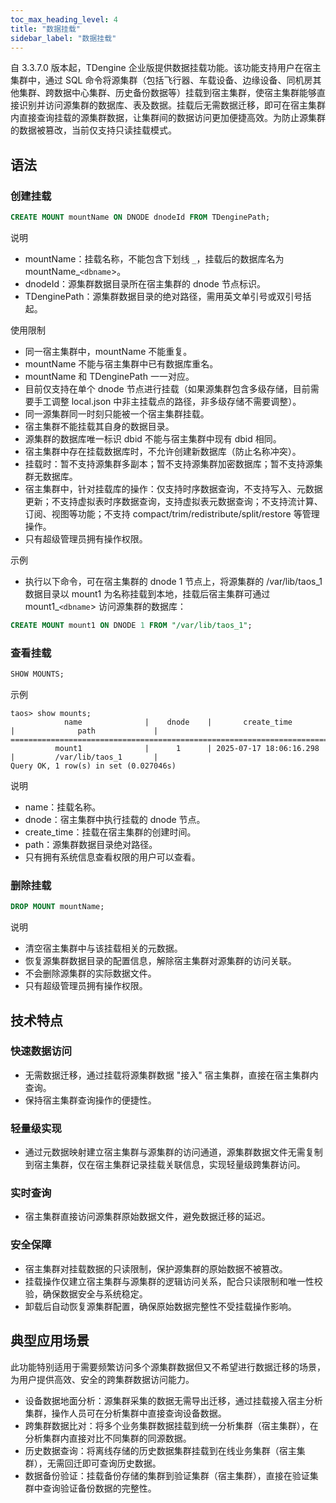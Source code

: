 ```yaml
---
toc_max_heading_level: 4
title: "数据挂载"
sidebar_label: "数据挂载"
---
```


自 3.3.7.0 版本起，TDengine 企业版提供数据挂载功能。该功能支持用户在宿主集群中，通过 SQL 命令将源集群（包括飞行器、车载设备、边缘设备、同机房其他集群、跨数据中心集群、历史备份数据等）挂载到宿主集群，使宿主集群能够直接识别并访问源集群的数据库、表及数据。挂载后无需数据迁移，即可在宿主集群内直接查询挂载的源集群数据，让集群间的数据访问更加便捷高效。为防止源集群的数据被篡改，当前仅支持只读挂载模式。

## 语法

### 创建挂载

```sql
CREATE MOUNT mountName ON DNODE dnodeId FROM TDenginePath;
```

说明

- mountName：挂载名称，不能包含下划线 `_`，挂载后的数据库名为 mountName_`<dbname`>。
- dnodeId：源集群数据目录所在宿主集群的 dnode 节点标识。
- TDenginePath：源集群数据目录的绝对路径，需用英文单引号或双引号括起。

使用限制

- 同一宿主集群中，mountName 不能重复。
- mountName 不能与宿主集群中已有数据库重名。
- mountName 和 TDenginePath 一一对应。
- 目前仅支持在单个 dnode 节点进行挂载（如果源集群包含多级存储，目前需要手工调整 local.json 中非主挂载点的路径，非多级存储不需要调整）。
- 同一源集群同一时刻只能被一个宿主集群挂载。
- 宿主集群不能挂载其自身的数据目录。
- 源集群的数据库唯一标识 dbid 不能与宿主集群中现有 dbid 相同。
- 宿主集群中存在挂载数据库时，不允许创建新数据库（防止名称冲突）。
- 挂载时：暂不支持源集群多副本；暂不支持源集群加密数据库；暂不支持源集群无数据库。
- 宿主集群中，针对挂载库的操作：仅支持时序数据查询，不支持写入、元数据更新；不支持虚拟表时序数据查询，支持虚拟表元数据查询；不支持流计算、订阅、视图等功能；不支持 compact/trim/redistribute/split/restore 等管理操作。
- 只有超级管理员拥有操作权限。

示例

- 执行以下命令，可在宿主集群的 dnode 1 节点上，将源集群的 /var/lib/taos_1 数据目录以 mount1 为名称挂载到本地，挂载后宿主集群可通过 mount1_`<dbname`> 访问源集群的数据库：

```sql
CREATE MOUNT mount1 ON DNODE 1 FROM "/var/lib/taos_1";
```

### 查看挂载

  ```sql
  SHOW MOUNTS;
  ```

示例

  ```text
  taos> show mounts;
              name              |    dnode    |       create_time       |              path             |
  =======================================================================================================
            mount1              |      1      | 2025-07-17 18:06:16.298 |         /var/lib/taos_1       |
  Query OK, 1 row(s) in set (0.027046s)
  ```

说明

- name：挂载名称。
- dnode：宿主集群中执行挂载的 dnode 节点。
- create_time：挂载在宿主集群的创建时间。
- path：源集群数据目录绝对路径。
- 只有拥有系统信息查看权限的用户可以查看。

### 删除挂载

```sql
DROP MOUNT mountName;
```

说明

- 清空宿主集群中与该挂载相关的元数据。
- 恢复源集群数据目录的配置信息，解除宿主集群对源集群的访问关联。
- 不会删除源集群的实际数据文件。
- 只有超级管理员拥有操作权限。

## 技术特点

### 快速数据访问

- 无需数据迁移，通过挂载将源集群数据 "接入" 宿主集群，直接在宿主集群内查询。
- 保持宿主集群查询操作的便捷性。

### 轻量级实现

- 通过元数据映射建立宿主集群与源集群的访问通道，源集群数据文件无需复制到宿主集群，仅在宿主集群记录挂载关联信息，实现轻量级跨集群访问。

### 实时查询

- 宿主集群直接访问源集群原始数据文件，避免数据迁移的延迟。

### 安全保障

- 宿主集群对挂载数据的只读限制，保护源集群的原始数据不被篡改。
- 挂载操作仅建立宿主集群与源集群的逻辑访问关系，配合只读限制和唯一性校验，确保数据安全与系统稳定。
- 卸载后自动恢复源集群配置，确保原始数据完整性不受挂载操作影响。

## 典型应用场景

此功能特别适用于需要频繁访问多个源集群数据但又不希望进行数据迁移的场景，为用户提供高效、安全的跨集群数据访问能力。

- 设备数据地面分析：源集群采集的数据无需导出迁移，通过挂载接入宿主分析集群，操作人员可在分析集群中直接查询设备数据。
- 跨集群数据比对：将多个业务集群数据挂载到统一分析集群（宿主集群），在分析集群内直接对比不同集群的同源数据。
- 历史数据查询：将离线存储的历史数据集群挂载到在线业务集群（宿主集群），无需回迁即可查询历史数据。
- 数据备份验证：挂载备份存储的集群到验证集群（宿主集群），直接在验证集群中查询验证备份数据的完整性。

